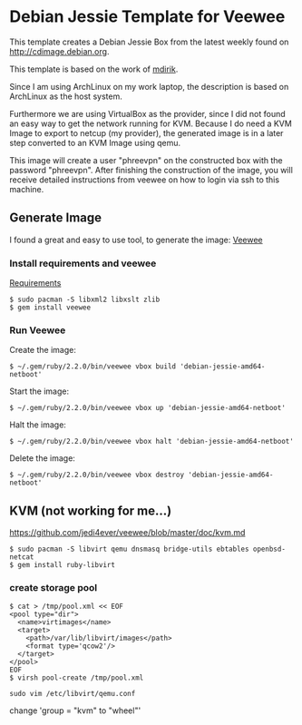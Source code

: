 # Debian Jessie Template for Veewee

This template creates a Debian Jessie Box from the latest weekly found on
http://cdimage.debian.org.

This template is based on the work of [mdirik](https://github.com/mdirik/veewee-templates).

Since I am using ArchLinux on my work laptop, the description is based on ArchLinux
as the host system.

Furthermore we are using VirtualBox as the provider, since I did not found an easy
way to get the network running for KVM. Because I do need a KVM Image to export
to netcup (my provider), the generated image is in a later step converted to an
KVM Image using qemu.

This image will create a user "phreevpn" on the constructed box with the password
"phreevpn". After finishing the construction of the image, you will receive detailed
instructions from veewee on how to login via ssh to this machine.

## Generate Image

I found a great and easy to use tool, to generate the image: [Veewee](https://github.com/jedi4ever/veewee)

### Install requirements and veewee

[Requirements](https://github.com/jedi4ever/veewee/blob/master/doc/requirements.md)

```
$ sudo pacman -S libxml2 libxslt zlib
$ gem install veewee
```

### Run Veewee

Create the image:

```
$ ~/.gem/ruby/2.2.0/bin/veewee vbox build 'debian-jessie-amd64-netboot'
```

Start the image:

```
$ ~/.gem/ruby/2.2.0/bin/veewee vbox up 'debian-jessie-amd64-netboot'
```

Halt the image:

```
$ ~/.gem/ruby/2.2.0/bin/veewee vbox halt 'debian-jessie-amd64-netboot'
```

Delete the image:

```
$ ~/.gem/ruby/2.2.0/bin/veewee vbox destroy 'debian-jessie-amd64-netboot'
```

## KVM (not working for me...)

https://github.com/jedi4ever/veewee/blob/master/doc/kvm.md

```
$ sudo pacman -S libvirt qemu dnsmasq bridge-utils ebtables openbsd-netcat
$ gem install ruby-libvirt
```


### create storage pool

```
$ cat > /tmp/pool.xml << EOF
<pool type="dir">
  <name>virtimages</name>
  <target>
    <path>/var/lib/libvirt/images</path>
    <format type='qcow2'/>
  </target>
</pool>
EOF
$ virsh pool-create /tmp/pool.xml
```

```
sudo vim /etc/libvirt/qemu.conf
```

change 'group = "kvm" to "wheel"'


